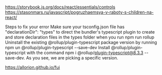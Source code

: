 https://storybook.js.org/docs/react/essentials/controls
https://stasonmars.ru/javascript/pogruzhaemsya-v-raboty-s-children-na-react/

Steps to fix your error
Make sure your tsconfig.json file has "declarationDir": "types" to direct the bundler's typescript plugin to create and store declaration files in the types folder when you run npm run rollup
Uninstall the existing @rollup/plugin-typescript package version by running npm un @rollup/plugin-typescript --save-dev
Install @rollup/plugin-typescript with the command npm i @rollup/plugin-typescript@8.3.3 --save-dev. As you see, we are picking a specific version.


https://allorion.github.io/fui